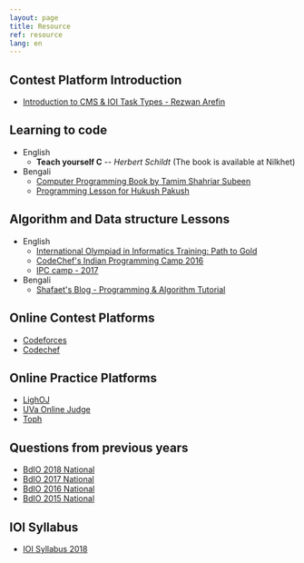 ```yaml
---
layout: page
title: Resource
ref: resource
lang: en
---
```

## Contest Platform Introduction
- [Introduction to CMS & IOI Task Types - Rezwan Arefin](https://drive.google.com/file/d/1m5phmsXbWk8rG2dShX8CuPltrrzxLdy2/view)

## Learning to code
- English
    - **Teach yourself C** -- *Herbert Schildt* (The book is available at Nilkhet)
- Bengali
    - [Computer Programming Book by Tamim Shahriar Subeen](https://cpbook.subeen.com/)
    - [Programming Lesson for Hukush Pakush](http://hukush-pakush.com/)


## Algorithm and Data structure Lessons
- English
    - [International Olympiad in Informatics Training: Path to Gold](https://www.commonlounge.com/discussion/c43e82881eb94fac9dca4140cf4b31d0)
    - [CodeChef's Indian Programming Camp 2016](https://www.youtube.com/playlist?list=PLi0ZM-RCX5nsTc2Z6woHr5qoF6n3b-thO)
    - [IPC camp - 2017](https://www.youtube.com/playlist?list=PLi0ZM-RCX5nvImim3_ilsdLOtDDkOWt-X)
- Bengali
    - [Shafaet's Blog - Programming & Algorithm Tutorial](http://www.shafaetsplanet.com/)

## Online Contest Platforms
- [Codeforces](https://codeforces.com/)
- [Codechef](https://www.codechef.com/)

## Online Practice Platforms
- [LighOJ](http://lightoj.com)
- [UVa Online Judge](https://uva.onlinejudge.org/)
- [Toph](https://toph.co/)

## Questions from previous years
- [BdIO 2018 National](https://drive.google.com/drive/u/2/folders/13zM9OVnBsKXgGaZJrVQ1KPcQxENp59N8)
- [BdIO 2017 National](https://drive.google.com/drive/u/2/folders/0B1o0gxWv12-vOFN2c08wR0hFaEE)
- [BdIO 2016 National](https://drive.google.com/drive/u/2/folders/0B1o0gxWv12-vV2I3U0wtQ0cyS28)
- [BdIO 2015 National](https://drive.google.com/drive/u/2/folders/1jsdw97i9WN0EQ5mdCK0UQKCl9oH8SGxV)

## IOI Syllabus
- [IOI Syllabus 2018](https://people.ksp.sk/~misof/ioi-syllabus/ioi-syllabus-2018.pdf)

